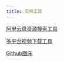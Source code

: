 ```yaml
---
title: 实用工具
---
```


[阿里云盘资源搜索工具](https://www.niceso.fun/)

[多平台视频下载工具](https://v.hi.sy/)

[Github图床](https://picx.xpoet.cn/)
